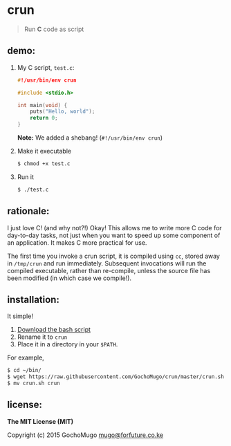 
# crun

> Run **C** code as script


## demo:

1. My C script, `test.c`:

    ```c
    #!/usr/bin/env crun

    #include <stdio.h>

    int main(void) {
        puts("Hello, world");
        return 0;
    }
    ```

    **Note:** We added a shebang! (`#!/usr/bin/env crun`)

2. Make it executable

    ```bash
    $ chmod +x test.c
    ```

3. Run it

    ```bash
    $ ./test.c
    ```


## rationale:

I just love C! (and why not?!) Okay! This allows me to write more C code
for day-to-day tasks, not just when you want to speed up some component
of an application. It makes C more practical for use.

The first time you invoke a crun script, it is compiled using `cc`, stored
away in `/tmp/crun` and run immediately. Subsequent invocations will run
the compiled executable, rather than re-compile, unless the source file
has been modified (in which case we compile!).


## installation:

It simple!

1. [Download the bash script][dl]
2. Rename it to `crun`
3. Place it in a directory in your `$PATH`.

For example,

```bash
$ cd ~/bin/
$ wget https://raw.githubusercontent.com/GochoMugo/crun/master/crun.sh
$ mv crun.sh crun
```


## license:

**The MIT License (MIT)**

Copyright (c) 2015 GochoMugo <mugo@forfuture.co.ke>

[dl]:https://raw.githubusercontent.com/GochoMugo/crun/master/crun.sh

